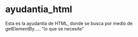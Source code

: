 # ayudantia_html
Esta es la ayudantía de HTML, donde se busca por medio de getElementBy..... "lo que se necesite"

